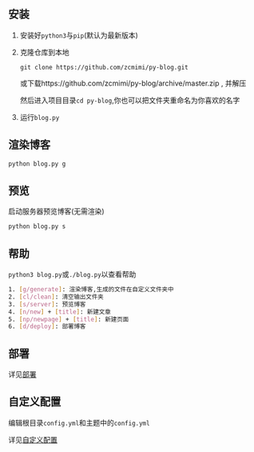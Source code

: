 ## 安装

1. 安装好`python3`与`pip`(默认为最新版本)

2. 克隆仓库到本地

    `git clone https://github.com/zcmimi/py-blog.git`
    
    或下载https://github.com/zcmimi/py-blog/archive/master.zip , 并解压
    
    然后进入项目目录`cd py-blog`,你也可以把文件夹重命名为你喜欢的名字
    
3. 运行`blog.py`
   
## 渲染博客

```bash
python blog.py g
```

## 预览

启动服务器预览博客(无需渲染)

```bash
python blog.py s
```

## 帮助

`python3 blog.py`或`./blog.py`以查看帮助

```bash
1. [g/generate]: 渲染博客,生成的文件在自定义文件夹中
2. [cl/clean]: 清空输出文件夹
3. [s/server]: 预览博客
4. [n/new] + [title]: 新建文章
5. [np/newpage] + [title]: 新建页面
6. [d/deploy]: 部署博客
```

## 部署

详见[部署](/部署/)

## 自定义配置

编辑根目录`config.yml`和主题中的`config.yml`

详见[自定义配置](/自定义配置/)